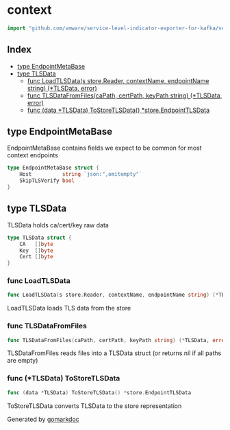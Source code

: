 <!-- Code generated by gomarkdoc. DO NOT EDIT -->

# context

```go
import "github.com/vmware/service-level-indicator-exporter-for-kafka/vendor/github.com/docker/cli/cli/context"
```

## Index

- [type EndpointMetaBase](<#type-endpointmetabase>)
- [type TLSData](<#type-tlsdata>)
  - [func LoadTLSData(s store.Reader, contextName, endpointName string) (*TLSData, error)](<#func-loadtlsdata>)
  - [func TLSDataFromFiles(caPath, certPath, keyPath string) (*TLSData, error)](<#func-tlsdatafromfiles>)
  - [func (data *TLSData) ToStoreTLSData() *store.EndpointTLSData](<#func-tlsdata-tostoretlsdata>)


## type EndpointMetaBase

EndpointMetaBase contains fields we expect to be common for most context endpoints

```go
type EndpointMetaBase struct {
    Host          string `json:",omitempty"`
    SkipTLSVerify bool
}
```

## type TLSData

TLSData holds ca/cert/key raw data

```go
type TLSData struct {
    CA   []byte
    Key  []byte
    Cert []byte
}
```

### func LoadTLSData

```go
func LoadTLSData(s store.Reader, contextName, endpointName string) (*TLSData, error)
```

LoadTLSData loads TLS data from the store

### func TLSDataFromFiles

```go
func TLSDataFromFiles(caPath, certPath, keyPath string) (*TLSData, error)
```

TLSDataFromFiles reads files into a TLSData struct \(or returns nil if all paths are empty\)

### func \(\*TLSData\) ToStoreTLSData

```go
func (data *TLSData) ToStoreTLSData() *store.EndpointTLSData
```

ToStoreTLSData converts TLSData to the store representation



Generated by [gomarkdoc](<https://github.com/princjef/gomarkdoc>)
